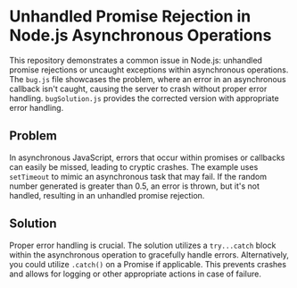 # Unhandled Promise Rejection in Node.js Asynchronous Operations

This repository demonstrates a common issue in Node.js: unhandled promise rejections or uncaught exceptions within asynchronous operations.  The `bug.js` file showcases the problem, where an error in an asynchronous callback isn't caught, causing the server to crash without proper error handling.  `bugSolution.js` provides the corrected version with appropriate error handling.

## Problem

In asynchronous JavaScript, errors that occur within promises or callbacks can easily be missed, leading to cryptic crashes. The example uses `setTimeout` to mimic an asynchronous task that may fail.  If the random number generated is greater than 0.5, an error is thrown, but it's not handled, resulting in an unhandled promise rejection.

## Solution

Proper error handling is crucial.  The solution utilizes a `try...catch` block within the asynchronous operation to gracefully handle errors.  Alternatively, you could utilize `.catch()` on a Promise if applicable.  This prevents crashes and allows for logging or other appropriate actions in case of failure.